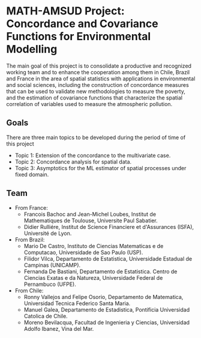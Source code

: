 # MATH-AMSUD Project: Concordance and Covariance Functions for Environmental Modelling

The main goal of this project is to consolidate a productive and recognized working team and to enhance the cooperation among them in Chile, Brazil and France in the area of spatial statistics with applications in environmental and social sciences, including the construction of concordance measures that can be used to validate new methodologies to measure the poverty, and the estimation of covariance functions that characterize the spatial correlation of variables used to measure the atmospheric pollution.

## Goals

There are three main topics to be developed during the period of time of this project
* Topic 1: Extension of the concordance to the multivariate case.
* Topic 2: Concordance analysis for spatial data.
* Topic 3: Asymptotics for the ML estimator of spatial processes under fixed domain.

## Team

* From France:
  - Francois Bachoc and Jean-Michel Loubes, Institut de Mathematiques de Toulouse, Universite Paul Sabatier.
  - Didier Rulliére, Institut de Science Financiere et d'Assurances (ISFA), Université de Lyon.
* From Brazil:
  - Mario De Castro, Instituto de Ciencias Matematicas e de Computacao, Universidade de Sao Paulo (USP).
  - Filidor Vilca, Departamento de Estatistica, Universidade Estadual de Campinas (UNICAMP).
  - Fernanda De Bastiani, Departamento de Estatistica. Centro de Ciencias Exatas e da Natureza, Universidade Federal de Pernambuco (UFPE).
* From Chile:
  - Ronny Vallejos and Felipe Osorio, Departamento de Matematica, Universidad Tecnica Federico Santa Maria.
  - Manuel Galea, Departamento de Estadistica, Pontificia Universidad Catolica de Chile.
  - Moreno Bevilacqua, Facultad de Ingenieria y Ciencias, Universidad Adolfo Ibanez, Vina del Mar.
